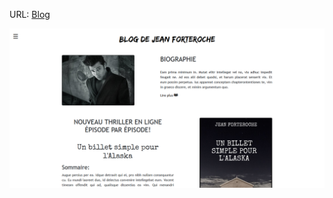URL:  <a href="https://sundarata.yj.fr" target="_blank"
                >Blog</a>
                <br>
                
<img src="projet4.png" alt="blog"> 
